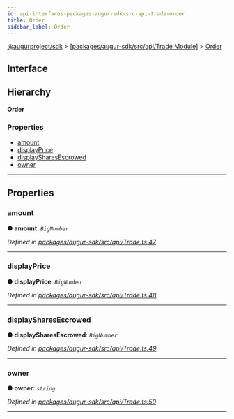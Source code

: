 ```yaml
---
id: api-interfaces-packages-augur-sdk-src-api-trade-order
title: Order
sidebar_label: Order
---
```


[@augurproject/sdk](api-readme.md) > [[packages/augur-sdk/src/api/Trade Module]](api-modules-packages-augur-sdk-src-api-trade-module.md) > [Order](api-interfaces-packages-augur-sdk-src-api-trade-order.md)

## Interface

## Hierarchy

**Order**

### Properties

* [amount](api-interfaces-packages-augur-sdk-src-api-trade-order.md#amount)
* [displayPrice](api-interfaces-packages-augur-sdk-src-api-trade-order.md#displayprice)
* [displaySharesEscrowed](api-interfaces-packages-augur-sdk-src-api-trade-order.md#displaysharesescrowed)
* [owner](api-interfaces-packages-augur-sdk-src-api-trade-order.md#owner)

---

## Properties

<a id="amount"></a>

###  amount

**● amount**: *`BigNumber`*

*Defined in [packages/augur-sdk/src/api/Trade.ts:47](https://github.com/AugurProject/augur/blob/bae2172ca0/packages/augur-sdk/src/api/Trade.ts#L47)*

___
<a id="displayprice"></a>

###  displayPrice

**● displayPrice**: *`BigNumber`*

*Defined in [packages/augur-sdk/src/api/Trade.ts:48](https://github.com/AugurProject/augur/blob/bae2172ca0/packages/augur-sdk/src/api/Trade.ts#L48)*

___
<a id="displaysharesescrowed"></a>

###  displaySharesEscrowed

**● displaySharesEscrowed**: *`BigNumber`*

*Defined in [packages/augur-sdk/src/api/Trade.ts:49](https://github.com/AugurProject/augur/blob/bae2172ca0/packages/augur-sdk/src/api/Trade.ts#L49)*

___
<a id="owner"></a>

###  owner

**● owner**: *`string`*

*Defined in [packages/augur-sdk/src/api/Trade.ts:50](https://github.com/AugurProject/augur/blob/bae2172ca0/packages/augur-sdk/src/api/Trade.ts#L50)*

___

